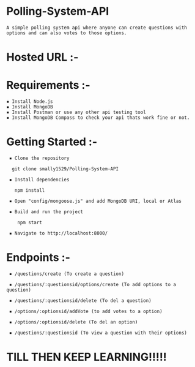 # Polling-System-API
    
    A simple polling system api where anyone can create questions with options and can also votes to those options.
    
# Hosted URL :- 
    
    
# Requirements :- 
    
    ▪ Install Node.js
    ▪ Install MongoDB
    ▪ Install Postman or use any other api testing tool
    ▪ Install MongoDB Compass to check your api thats work fine or not.
    
# Getting Started :- 

     ▪ Clone the repository
      
      git clone smally1529/Polling-System-API
      
     ▪ Install dependencies 
       
       npm install
       
     ▪ Open "config/mongoose.js" and add MongoDB URI, local or Atlas
     
     ▪ Build and run the project
        
        npm start
        
     ▪ Navigate to http://localhost:8000/
     
 # Endpoints :- 
     
     ▪ /questions/create (To create a question)
     
     ▪ /questions/:questionsid/options/create (To add options to a question)
     
     ▪ /questions/:questionsid/delete (To del a question)
     
     ▪ /options/:optionsid/addVote (to add votes to a option)
     
     ▪ /options/:optionsid/delete (To del an option)
     
     ▪ /questions/:questionsid (To view a question with their options)
     
     
 # TILL THEN KEEP LEARNING!!!!!    
      
    

